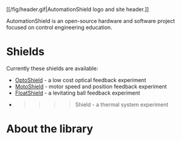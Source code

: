 [[/fig/header.gif|AutomationShield logo and site header.]]

AutomationShield is an open-source hardware and software project focused on control engineering education.

# Shields
Currently these shields are available:
* [OptoShield](https://github.com/gergelytakacs/AutomationShield/wiki/OptoShield) - a low cost optical feedback experiment
* [MotoShield](https://github.com/gergelytakacs/AutomationShield/wiki/MotoShield) - motor speed and position feedback experiment
* [FloatShield](https://github.com/gergelytakacs/AutomationShield/wiki/FloatShield) - a levitating ball feedback experiment
* >>>>Shield - a thermal system experiment

# About the library